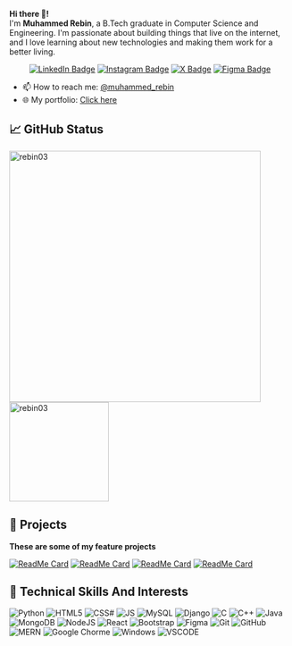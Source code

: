 
**Hi there 👋!** \
I'm **Muhammed Rebin**, a B.Tech graduate in Computer Science and Engineering. I'm passionate about building things that live on the internet, and I love learning about new technologies and making them work for a better living.

<div align="center">
<!-- 
![](https://github.com/rebin03/rebin03/blob/main/assets/intro.gif)
-->

[![LinkedIn Badge](https://img.shields.io/badge/LinkedIn-0077B5?style=for-the-badge&logo=linkedin&logoColor=white)](https://www.linkedin.com/in/muhammedrebin/)
[![Instagram Badge](https://img.shields.io/badge/Instagram-E4405F?style=for-the-badge&logo=instagram&logoColor=white)](https://www.instagram.com/iam.rebiin/)
[![X Badge](https://img.shields.io/badge/Twitter-1DA1F2?style=for-the-badge&logo=twitter&logoColor=white)](https://x.com/iam_rbn)
[![Figma Badge](https://img.shields.io/badge/Figma-F24E1E?style=for-the-badge&logo=figma&logoColor=white)](https://www.figma.com/@muhammedrebin)

</div>

- 📫 How to reach me: <a href='https://www.linkedin.com/in/muhammedrebin/' target="_blank">@muhammed_rebin</a>
- 🌐 My portfolio: <a href='https://muhammedrebin.vercel.app/' target="_blank">Click here</a>


## 📈 GitHub Status

<div align="left">

<!-- [![Top Langs](https://github-readme-stats.vercel.app/api/top-langs/?username=rebin03&layout=compact&theme=tokyonight)](https://github.com/rebin03) -->
<!-- ![Rebin's GitHub stats](https://github-readme-stats.vercel.app/api?username=rebin03&show_icons=true&theme=default) -->
<img align="center" width=450 src="https://github-readme-streak-stats.herokuapp.com/?user=rebin03&theme=react&hide_border=true&bg_color=0D1117" alt="rebin03" />
<img align="center" height=178 src="https://github-readme-stats.vercel.app/api/top-langs?username=rebin03&layout=compact&hide_border=true&theme=react" alt="rebin03" />
<!--[![Rebin's wakatime stats](https://github-readme-streak-stats.herokuapp.com/?user=rebin03&theme=react&hide_border=true&bg_color=0D1117)](https://wakatime.com/@rebin03) -->

<!-- ![contribution graph](https://github-readme-activity-graph.vercel.app/graph?username=rebin03&theme=xcode) -->

</div>

## 💼 Projects
**These are some of my feature projects**

[![ReadMe Card](https://github-readme-stats.vercel.app/api/pin/?username=rebin03&repo=Text2Visual&show_owner=true&theme=react&hide_border=true)](https://github.com/rebin03/Text2Visual)
[![ReadMe Card](https://github-readme-stats.vercel.app/api/pin/?username=rebin03&repo=TerraBloc&show_owner=true&theme=react&hide_border=true)](https://github.com/rebin03/TerraBloc)
[![ReadMe Card](https://github-readme-stats.vercel.app/api/pin/?username=rebin03&repo=CodeCasa&show_owner=true&theme=react&hide_border=true)](https://github.com/rebin03/CodeCasa)
[![ReadMe Card](https://github-readme-stats.vercel.app/api/pin/?username=rebin03&repo=Netflix-UI-clone&show_owner=true&theme=react&hide_border=true)](https://github.com/rebin03/Netflix-UI-clone)


## 🧠 Technical Skills And Interests
![Python](https://img.shields.io/badge/Python-FFD43B?style=for-the-badge&logo=python&logoColor=darkgreen)
![HTML5](https://img.shields.io/badge/HTML5-E34F26?style=for-the-badge&logo=html5&logoColor=white)
![CSS#](https://img.shields.io/badge/CSS3-1572B6?style=for-the-badge&logo=css3&logoColor=white)
![JS](https://img.shields.io/badge/JavaScript-323330?style=for-the-badge&logo=javascript&logoColor=F7DF1E)
![MySQL](https://img.shields.io/badge/MySQL-00000F?style=for-the-badge&logo=mysql&logoColor=white)
![Django](https://img.shields.io/badge/Django-092E20?style=for-the-badge&logo=django&logoColor=green)
![C](https://img.shields.io/badge/C-00599C?style=for-the-badge&logo=c&logoColor=white)
![C++](https://img.shields.io/badge/C%2B%2B-00599C?style=for-the-badge&logo=c%2B%2B&logoColor=white)
![Java](https://img.shields.io/badge/Java-ED8B00?style=for-the-badge&logo=java&logoColor=white)
![MongoDB](https://img.shields.io/badge/MongoDB-4EA94B?style=for-the-badge&logo=mongodb&logoColor=white)
![NodeJS](https://img.shields.io/badge/Node.js-339933?style=for-the-badge&logo=nodedotjs&logoColor=white)
![React](https://img.shields.io/badge/React-20232A?style=for-the-badge&logo=react&logoColor=61DAFBn)
![Bootstrap](https://img.shields.io/badge/Bootstrap-563D7C?style=for-the-badge&logo=bootstrap&logoColor=white)
![Figma](https://img.shields.io/badge/Figma-F24E1E?style=for-the-badge&logo=figma&logoColor=white)
![Git](https://img.shields.io/badge/Git-F05032?style=for-the-badge&logo=git&logoColor=white)
![GitHub](https://img.shields.io/badge/GitHub-181717?style=for-the-badge&logo=github&logoColor=white)
![MERN](https://img.shields.io/badge/MERN-61DAFB?style=for-the-badge&logo=mongodb&logoColor=white&labelColor=20232A)
![Google Chorme](https://img.shields.io/badge/Google_Chrome-F27E1E?style=for-the-badge&logo=google-chrome&logoColor=white)
![Windows](https://img.shields.io/badge/Windows-0058D6?style=for-the-badge&logo=windows&logoColor=white)
![VSCODE](https://img.shields.io/badge/Visual_Studio_Code-0078D4?style=for-the-badge&logo=visual%20studio%20code&logoColor=white)
<!-- ![Web3](https://img.shields.io/badge/Web3-F16722?style=for-the-badge&logo=web3.js&logoColor=white)
![Blockchain](https://img.shields.io/badge/Blockchain-121D33?style=for-the-badge&logo=blockchain.com&logoColor=white) -->

<!--
## 🏆 GitHub Trophies
<div align="center">
  
![GitHub Trophies](https://github-profile-trophy.vercel.app/?username=rebin03&theme=onedark)

</div>
-->

<!-- ## 💻 Coding Time
[![Rebin's wakatime stats](https://github-readme-stats.vercel.app/api/wakatime?username=rebin03)](https://wakatime.com/@rebin03) -->
